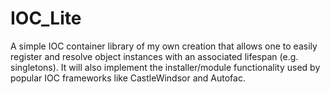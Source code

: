 # IOC_Lite
A simple IOC container library of my own creation that allows one to easily register and resolve object instances with an associated lifespan (e.g. singletons). It will also implement the installer/module functionality used by popular IOC frameworks like CastleWindsor and Autofac.
